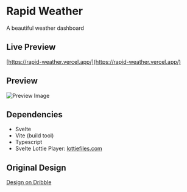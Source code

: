 # Rapid Weather

A beautiful weather dashboard

## Live Preview

[https://rapid-weather.vercel.app/](https://rapid-weather.vercel.app/)

## Preview

![Preview Image](https://res.cloudinary.com/naptest/image/upload/v1637570597/weather_zdzu5v.png)

## Dependencies

- Svelte
- Vite (build tool)
- Typescript
- Svelte Lottie Player: [lottiefiles.com](https://lottiefiles.com/)

## Original Design

[Design on Dribble](https://dribbble.com/shots/10460680-Weather-App)
